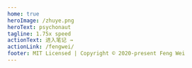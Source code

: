 ```yaml
---
home: true
heroImage: /zhuye.png
heroText: psychonaut
tagline: 1.75x speed
actionText: 进入笔记 →
actionLink: /fengwei/
footer: MIT Licensed | Copyright © 2020-present Feng Wei 
---
```


<template>
  <div>
    <a-timeline pending="Recording..." :reverse="reverse">
      <a-timeline-item>Created a Jekyll blog 2020-01-20</a-timeline-item>
      <a-timeline-item>Start building vuepress blog 2020-03-15</a-timeline-item>
      <a-timeline-item>vuepress blog build all done 2020-03-21</a-timeline-item>
    </a-timeline>
  </div>
</template>

